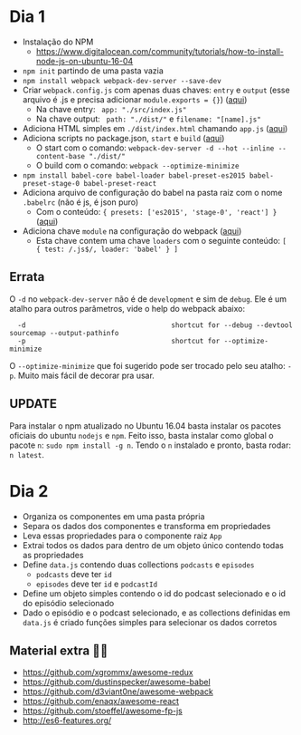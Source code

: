 # Dia 1

- Instalação do NPM
  - https://www.digitalocean.com/community/tutorials/how-to-install-node-js-on-ubuntu-16-04
- `npm init` partindo de uma pasta vazia
- `npm install webpack webpack-dev-server --save-dev`
- Criar `webpack.config.js` com apenas duas chaves: `entry` e `output` (esse arquivo é .js e precisa adicionar `module.exports = {}`) ([aqui](https://github.com/halan/treinamento-locaweb/blob/master/webpack.config.js#L2-L9))
  - Na chave entry: ` app: "./src/index.js"`
  - Na chave output: ` path: "./dist/"` e `filename: "[name].js"`
- Adiciona HTML simples em `./dist/index.html` chamando `app.js` ([aqui](https://github.com/halan/treinamento-locaweb/blob/master/dist/index.html))
- Adiciona scripts no package.json, `start` e `build` ([aqui](https://github.com/halan/treinamento-locaweb/blob/master/package.json#L7-L8))
  - O start com o comando: `webpack-dev-server -d --hot --inline --content-base "./dist/"`
  - O build com o comando: `webpack --optimize-minimize`
- `npm install babel-core babel-loader babel-preset-es2015 babel-preset-stage-0 babel-preset-react`
- Adiciona arquivo de configuração do babel na pasta raiz com o nome `.babelrc` (não é js, é json puro)
  - Com o conteúdo: `{ presets: ['es2015', 'stage-0', 'react'] }` ([aqui](https://github.com/halan/treinamento-locaweb/blob/master/.babelrc))
- Adiciona chave `module` na configuração do webpack ([aqui](https://github.com/halan/treinamento-locaweb/blob/master/webpack.config.js#L11-L15))
  - Esta chave contem uma chave `loaders` com o seguinte conteúdo: `[ { test: /.js$/, loader: 'babel' } ]`

## Errata

O `-d` no `webpack-dev-server` não é de `development` e sim de `debug`. Ele é um atalho para outros parâmetros, vide o help do webpack abaixo:
```
  -d                                    shortcut for --debug --devtool sourcemap --output-pathinfo
  -p                                    shortcut for --optimize-minimize  
```

O `--optimize-minimize` que foi sugerido pode ser trocado pelo seu atalho: `-p`. Muito mais fácil de decorar pra usar.

## UPDATE

Para instalar o npm atualizado no Ubuntu 16.04 basta instalar os pacotes oficiais do ubuntu `nodejs` e `npm`.
Feito isso, basta instalar como global o pacote `n`: `sudo npm install -g n`.
Tendo o `n` instalado e pronto, basta rodar: `n latest`. 

# Dia 2

- Organiza os componentes em uma pasta própria
- Separa os dados dos componentes e transforma em propriedades
- Leva essas propriedades para o componente raiz `App`
- Extrai todos os dados para dentro de um objeto único contendo todas as propriedades
- Define `data.js` contendo duas collections `podcasts` e `episodes`
  - `podcasts` deve ter `id`
  - `episodes` deve ter `id` e `podcastId`
- Define um objeto simples contendo o id do podcast selecionado e o id do episódio selecionado
- Dado o episódio e o podcast selecionado, e as collections definidas em `data.js` é criado funções simples para selecionar os dados corretos

## Material extra :beers::ring:

- https://github.com/xgrommx/awesome-redux
- https://github.com/dustinspecker/awesome-babel
- https://github.com/d3viant0ne/awesome-webpack
- https://github.com/enaqx/awesome-react
- https://github.com/stoeffel/awesome-fp-js
- http://es6-features.org/


